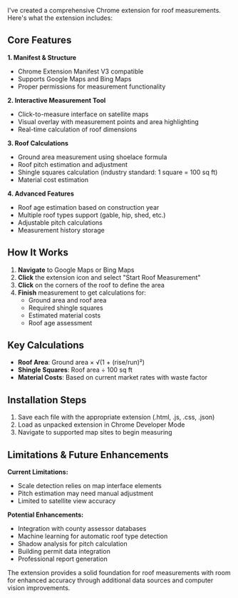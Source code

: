 I've created a comprehensive Chrome extension for roof measurements. Here's what the extension includes:

## Core Features

**1. Manifest & Structure**
- Chrome Extension Manifest V3 compatible
- Supports Google Maps and Bing Maps
- Proper permissions for measurement functionality

**2. Interactive Measurement Tool**
- Click-to-measure interface on satellite maps
- Visual overlay with measurement points and area highlighting
- Real-time calculation of roof dimensions

**3. Roof Calculations**
- Ground area measurement using shoelace formula
- Roof pitch estimation and adjustment
- Shingle squares calculation (industry standard: 1 square = 100 sq ft)
- Material cost estimation

**4. Advanced Features**
- Roof age estimation based on construction year
- Multiple roof types support (gable, hip, shed, etc.)
- Adjustable pitch calculations
- Measurement history storage

## How It Works

1. **Navigate** to Google Maps or Bing Maps
2. **Click** the extension icon and select "Start Roof Measurement"
3. **Click** on the corners of the roof to define the area
4. **Finish** measurement to get calculations for:
   - Ground area and roof area
   - Required shingle squares
   - Estimated material costs
   - Roof age assessment

## Key Calculations

- **Roof Area**: Ground area × √(1 + (rise/run)²)
- **Shingle Squares**: Roof area ÷ 100 sq ft
- **Material Costs**: Based on current market rates with waste factor

## Installation Steps

1. Save each file with the appropriate extension (.html, .js, .css, .json)
2. Load as unpacked extension in Chrome Developer Mode
3. Navigate to supported map sites to begin measuring

## Limitations & Future Enhancements

**Current Limitations:**
- Scale detection relies on map interface elements
- Pitch estimation may need manual adjustment
- Limited to satellite view accuracy

**Potential Enhancements:**
- Integration with county assessor databases
- Machine learning for automatic roof type detection
- Shadow analysis for pitch calculation
- Building permit data integration
- Professional report generation

The extension provides a solid foundation for roof measurements with room for enhanced accuracy through additional data sources and computer vision improvements.